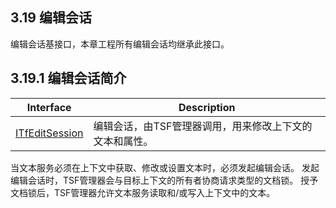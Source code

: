 ## 3.19 编辑会话

编辑会话基接口，本章工程所有编辑会话均继承此接口。

## 3.19.1 编辑会话简介

Interface				|Description
-|-
[ITfEditSession][1]	|编辑会话，由TSF管理器调用，用来修改上下文的文本和属性。

[1]: https://github.com/ChineseInputMethod/Interface/blob/master/TextService/ITfEditSession.md

当文本服务必须在上下文中获取、修改或设置文本时，必须发起编辑会话。
发起编辑会话时，TSF管理器会与目标上下文的所有者协商请求类型的文档锁。
授予文档锁后，TSF管理器允许文本服务读取和/或写入上下文中的文本。
